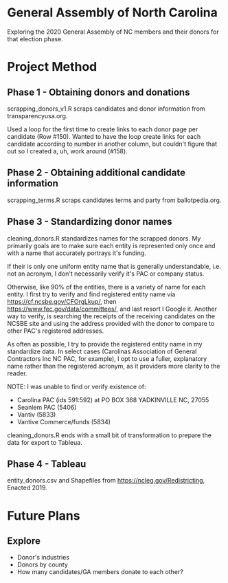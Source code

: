 # General Assembly of North Carolina
Exploring the 2020 General Assembly of NC members and their donors for that election phase.

# Project Method
## Phase 1 - Obtaining donors and donations
scrapping_donors_v1.R scraps candidates and donor information from transparencyusa.org.

Used a loop for the first time to create links to each donor page per candidate (Row #150). Wanted to have the loop create links for each candidate according to number in another column, but couldn't figure that out so I created a, uh, work around (#158).

## Phase 2 - Obtaining additional candidate information
scrapping_terms.R scraps candidates terms and party from ballotpedia.org.

## Phase 3 - Standardizing donor names
cleaning_donors.R standardizes names for the scrapped donors. My primarily goals are to make sure each entity is represented only once and with a name that accurately portrays it's funding.

If their is only one uniform entity name that is generally understandable, i.e. not an acronym, I don't necessarily verify it's PAC or company status.

Otherwise, like 90% of the entities, there is a variety of name for each entity. I first try to verify and find registered entity name via https://cf.ncsbe.gov/CFOrgLkup/, then https://www.fec.gov/data/committees/, and last resort I Google it. Another way to verify, is searching the receipts of the receiving candidates on the NCSBE site and using the address provided with the donor to compare to other PAC's registered addresses.

As often as possible, I try to provide the registered entity name in my standardize data. In select cases (Carolinas Association of General Contractors Inc NC PAC, for example), I opt to use a fuller, explanatory name rather than the registered acronym, as it providers more clarity to the reader.

NOTE: I was unable to find or verify existence of:
- Carolina PAC (ids 591:592) at PO BOX 368 YADKINVILLE	NC, 27055
- Seanlem PAC (5406)
- Vantiv (5833)
- Vantive Commerce/funds (5834)

cleaning_donors.R ends with a small bit of transformation to prepare the data for export to Tableua.

## Phase 4 - Tableau
entity_donors.csv and Shapefiles from https://ncleg.gov/Redistricting, Enacted 2019.


# Future Plans
## Explore
- Donor's industries
- Donors by county
- How many candidates/GA members donate to each other?
